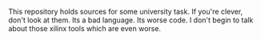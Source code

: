 This repository holds sources for some university task. If you're clever, don't look at them. Its a bad language. Its worse code. I don't begin to talk about those xilinx tools which are even worse.
